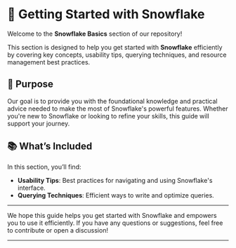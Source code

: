 # 🚀 Getting Started with Snowflake

Welcome to the **Snowflake Basics** section of our repository!

This section is designed to help you get started with **Snowflake** efficiently by covering key concepts, usability tips, querying techniques, and resource management best practices.

## 🧭 Purpose

Our goal is to provide you with the foundational knowledge and practical advice needed to make the most of Snowflake's powerful features. Whether you're new to Snowflake or looking to refine your skills, this guide will support your journey.

## 📚 What’s Included

In this section, you’ll find:
- **Usability Tips**: Best practices for navigating and using Snowflake's interface.
- **Querying Techniques**: Efficient ways to write and optimize queries.


---

We hope this guide helps you get started with Snowflake and empowers you to use it efficiently. If you have any questions or suggestions, feel free to contribute or open a discussion!

---